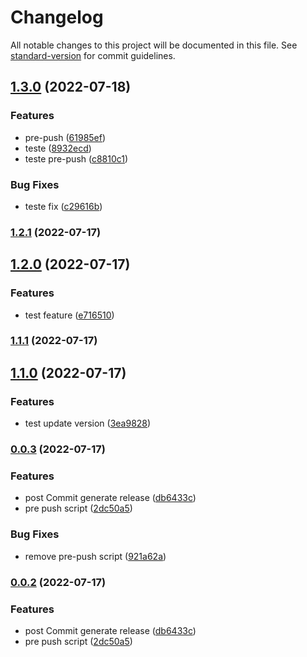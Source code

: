# Changelog

All notable changes to this project will be documented in this file. See [standard-version](https://github.com/conventional-changelog/standard-version) for commit guidelines.

## [1.3.0](https://github.com/nicolasaigner/node-js-semantic/compare/v1.2.1...v1.3.0) (2022-07-18)


### Features

* pre-push ([61985ef](https://github.com/nicolasaigner/node-js-semantic/commit/61985efea1f8fa0c04d026a801131f36071c78ec))
* teste ([8932ecd](https://github.com/nicolasaigner/node-js-semantic/commit/8932ecd1e3c6cc7ac913501a67eb0f1e091f9221))
* teste pre-push ([c8810c1](https://github.com/nicolasaigner/node-js-semantic/commit/c8810c192b1336f9228c694f1f0eabc1bb6e813d))


### Bug Fixes

* teste fix ([c29616b](https://github.com/nicolasaigner/node-js-semantic/commit/c29616bf91e178431407151aadc3701eb7a655c4))

### [1.2.1](https://github.com/nicolasaigner/node-js-semantic/compare/v1.2.0...v1.2.1) (2022-07-17)

## [1.2.0](https://github.com/nicolasaigner/node-js-semantic/compare/v1.1.1...v1.2.0) (2022-07-17)


### Features

* test feature ([e716510](https://github.com/nicolasaigner/node-js-semantic/commit/e7165103c4336332d02ac4f3950942bc4e2b4a4f))

### [1.1.1](https://github.com/nicolasaigner/node-js-semantic/compare/v1.1.0...v1.1.1) (2022-07-17)

## [1.1.0](https://github.com/nicolasaigner/node-js-semantic/compare/v0.0.3...v1.1.0) (2022-07-17)


### Features

* test update version ([3ea9828](https://github.com/nicolasaigner/node-js-semantic/commit/3ea98282bfa4e27c2f67a10f306c6cf2d192d623))

### [0.0.3](https://github.com/nicolasaigner/node-js-semantic/compare/v0.0.1...v0.0.3) (2022-07-17)


### Features

* post Commit generate release ([db6433c](https://github.com/nicolasaigner/node-js-semantic/commit/db6433c32dd7730716a5fc618a1511e97071ca59))
* pre push script ([2dc50a5](https://github.com/nicolasaigner/node-js-semantic/commit/2dc50a5f1db032058fb72c8a398462ce3db391db))


### Bug Fixes

* remove pre-push script ([921a62a](https://github.com/nicolasaigner/node-js-semantic/commit/921a62ac74f47aab0c87c401bc4f84a47ff5d6bc))

### [0.0.2](https://github.com/nicolasaigner/node-js-semantic/compare/v0.0.1...v0.0.2) (2022-07-17)


### Features

* post Commit generate release ([db6433c](https://github.com/nicolasaigner/node-js-semantic/commit/db6433c32dd7730716a5fc618a1511e97071ca59))
* pre push script ([2dc50a5](https://github.com/nicolasaigner/node-js-semantic/commit/2dc50a5f1db032058fb72c8a398462ce3db391db))
